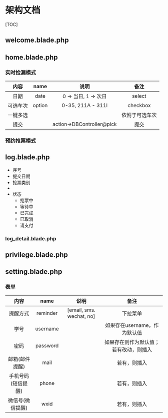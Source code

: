 # 架构文档

[TOC]

## welcome.blade.php

## home.blade.php

### 实时捡漏模式

|  内容  |  name  |            说明             |    备注    |
| :--: | :----: | :-----------------------: | :------: |
|  日期  |  date  |     0 -> 当日, 1 -> 次日      |  select  |
| 可选车次 | option |     0-35, 211A - 311I     | checkbox |
| 一键多选 |        |                           | 依附于可选车次  |
|  提交  |        | action->DBController@pick |    提交    |

### 预约抢票模式



## log.blade.php

- 序号
- 提交日期
- 抢票类别
- ​
- 状态
  - 抢票中
  - 等待中
  - 已完成
  - 已取消
  - 请支付

### log_detail.blade.php

## privilege.blade.php

## setting.blade.php 

### 表单

|     内容     |   name   |            说明            |         备注          |
| :--------: | :------: | :----------------------: | :-----------------: |
|    提醒方式    | reminder | [email, sms. wechat, no] |        下拉菜单         |
|     学号     | username |                          | 如果存在username，作为默认值  |
|     密码     | password |                          | 如果存在则作为默认值；若有改动，则插入 |
|  邮箱(邮件提醒)  |   mail   |                          |       若有，则插入        |
| 手机号码(短信提醒) |  phone   |                          |       若有，则插入        |
| 微信号(微信提醒)  |   wxid   |                          |       若有，则插入        |

